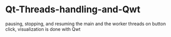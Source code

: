 # Qt-Threads-handling-and-Qwt
pausing, stopping, and resuming the main and the worker threads on button click, visualization is done with Qwt
